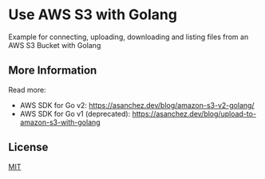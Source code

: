 # Use AWS S3 with Golang 
Example for connecting, uploading, downloading and listing files from an AWS S3 Bucket with Golang

## More Information

Read more: 
- AWS SDK for Go v2: https://asanchez.dev/blog/amazon-s3-v2-golang/
- AWS SDK for Go v1 (deprecated): https://asanchez.dev/blog/upload-to-amazon-s3-with-golang

## License
[MIT](https://choosealicense.com/licenses/mit/)
